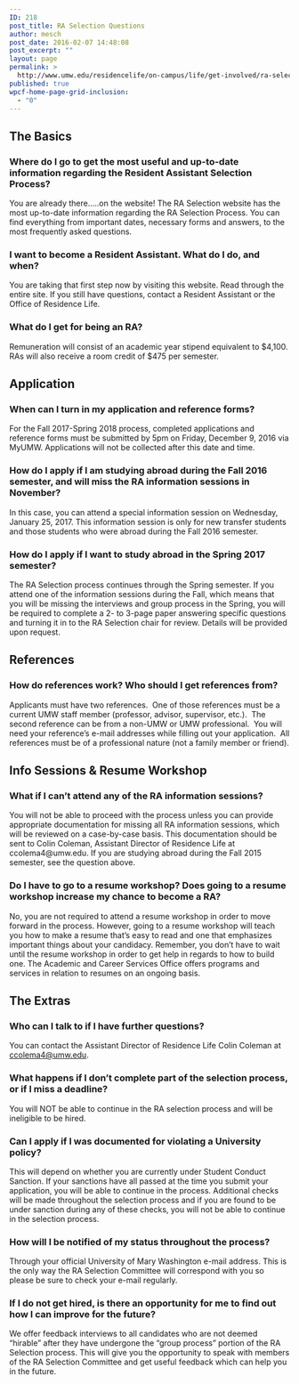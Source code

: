 ```yaml
---
ID: 218
post_title: RA Selection Questions
author: mesch
post_date: 2016-02-07 14:48:08
post_excerpt: ""
layout: page
permalink: >
  http://www.umw.edu/residencelife/on-campus/life/get-involved/ra-selection/questions/
published: true
wpcf-home-page-grid-inclusion:
  - "0"
---
```

<h2>The Basics</h2>
<h3>Where do I go to get the most useful and up-to-date information regarding the Resident Assistant Selection Process?</h3>
You are already there…..on the website! The RA Selection website has the most up-to-date information regarding the RA Selection Process. You can find everything from important dates, necessary forms and answers, to the most frequently asked questions.
<h3>I want to become a Resident Assistant. What do I do, and when?</h3>
You are taking that first step now by visiting this website. Read through the entire site. If you still have questions, contact a Resident Assistant or the Office of Residence Life.
<h3>What do I get for being an RA?</h3>
Remuneration will consist of an academic year stipend equivalent to $4,100. RAs will also receive a room credit of $475 per semester.
<h2>Application</h2>
<h3>When can I turn in my application and reference forms?</h3>
For the Fall 2017-Spring 2018 process, completed applications and reference forms must be submitted by 5pm on Friday, December 9, 2016 via MyUMW. Applications will not be collected after this date and time.
<h3>How do I apply if I am studying abroad during the Fall 2016 semester, and will miss the RA information sessions in November?</h3>
In this case, you can attend a special information session on Wednesday, January 25, 2017. This information session is only for new transfer students and those students who were abroad during the Fall 2016 semester.
<h3>How do I apply if I want to study abroad in the Spring 2017 semester?</h3>
The RA Selection process continues through the Spring semester. If you attend one of the information sessions during the Fall, which means that you will be missing the interviews and group process in the Spring, you will be required to complete a 2- to 3-page paper answering specific questions and turning it in to the RA Selection chair for review. Details will be provided upon request.
<h2>References</h2>
<h3>How do references work? Who should I get references from?</h3>
Applicants must have two references.  One of those references must be a current UMW staff member (professor, advisor, supervisor, etc.).  The second reference can be from a non-UMW or UMW professional.  You will need your reference’s e-mail addresses while filling out your application.  All references must be of a professional nature (not a family member or friend).
<h2>Info Sessions &amp; Resume Workshop</h2>
<h3>What if I can’t attend any of the RA information sessions?</h3>
You will not be able to proceed with the process unless you can provide appropriate documentation for missing all RA information sessions, which will be reviewed on a case-by-case basis. This documentation should be sent to Colin Coleman, Assistant Director of Residence Life at ccolema4@umw.edu. If you are studying abroad during the Fall 2015 semester, see the question above.
<h3>Do I have to go to a resume workshop? Does going to a resume workshop increase my chance to become a RA?</h3>
No, you are not required to attend a resume workshop in order to move forward in the process. However, going to a resume workshop will teach you how to make a resume that’s easy to read and one that emphasizes important things about your candidacy. Remember, you don’t have to wait until the resume workshop in order to get help in regards to how to build one. The Academic and Career Services Office offers programs and services in relation to resumes on an ongoing basis.
<h2>The Extras</h2>
<h3>Who can I talk to if I have further questions?</h3>
You can contact the Assistant Director of Residence Life Colin Coleman at <a href="mailto:ccolema4@umw.edu">ccolema4@umw.edu</a>.
<h3>What happens if I don’t complete part of the selection process, or if I miss a deadline?</h3>
You will NOT be able to continue in the RA selection process and will be ineligible to be hired.
<h3>Can I apply if I was documented for violating a University policy?</h3>
This will depend on whether you are currently under Student Conduct Sanction. If your sanctions have all passed at the time you submit your application, you will be able to continue in the process. Additional checks will be made throughout the selection process and if you are found to be under sanction during any of these checks, you will not be able to continue in the selection process.
<h3>How will I be notified of my status throughout the process?</h3>
Through your official University of Mary Washington e-mail address. This is the only way the RA Selection Committee will correspond with you so please be sure to check your e-mail regularly.
<h3>If I do not get hired, is there an opportunity for me to find out how I can improve for the future?</h3>
We offer feedback interviews to all candidates who are not deemed “hirable” after they have undergone the “group process” portion of the RA Selection process. This will give you the opportunity to speak with members of the RA Selection Committee and get useful feedback which can help you in the future.